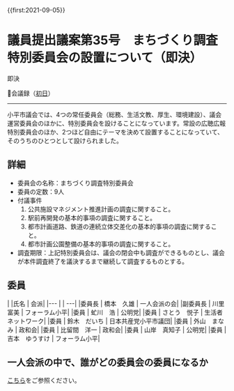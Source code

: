 {{first:2021-09-05}}

# 議員提出議案第35号　まちづくり調査特別委員会の設置について（即決）

<i class="fa fa-gavel" aria-hidden="true"></i> 即決

<p id="read-kaigiroku">📄会議録（<a href="https://ssp.kaigiroku.net/tenant/kodaira/SpMinuteView.html?council_id=1225&schedule_id=2&minute_id=175&is_search=true">初日</a>）</p>

---

小平市議会では、4つの常任委員会（総務、生活文教、厚生、環境建設）、議会運営委員会のほかに、特別委員会を設けることになっています。常設の広聴広報特別委員会のほか、2つほど自由にテーマを決めて設置することになっていて、そのうちのひとつとして設けられました。

## 詳細

- 委員会の名称：まちづくり調査特別委員会
- 委員の定数：9人
- 付議事件
    1. 公共施設マネジメント推進計画の調査に関すること。
    1. 駅前再開発の基本的事項の調査に関すること。
    1. 都市計画道路、鉄道の連続立体交差化の基本的事項の調査に関すること。
    1. 都市計画公園整備の基本的事項の調査に関すること。
- 調査期限：上記特別委員会は、議会の閉会中も調査ができるものとし、議会が本件調査終了を議決するまで継続して調査するものとする。


## 委員

| |氏名 | 会派|
|--- | | ---|
|委員長 | 橋本　久雄 | 一人会派の会|
|副委員長 | 川里　富美 | フォーラム小平|
|委員 | 虻川　浩 | 公明党|
|委員 | さとう　悦子 | 生活者ネットワーク|
|委員 | 鈴木　だいち | 日本共産党小平市議団|
|委員 | 外山　まなみ | 政和会|
|委員 | 比留間　洋一 | 政和会|
|委員 | 山岸　真知子 | 公明党|
|委員 | 吉本　ゆうすけ | フォーラム小平|

## 一人会派の中で、誰がどの委員会の委員になるか

[こちら](./giin-gian-34.md#一人会派の中で誰がどの委員会の委員になるか)をご参照ください。